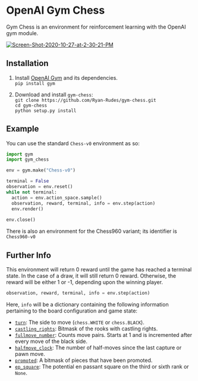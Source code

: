 # OpenAI Gym Chess
Gym Chess is an environment for reinforcement learning with the OpenAI gym module.

<a href="https://imgbb.com/"><img src="https://i.ibb.co/Fw4fhzK/Screen-Shot-2020-10-27-at-2-30-21-PM.png" alt="Screen-Shot-2020-10-27-at-2-30-21-PM" border="0"></a>

## Installation

1. Install [OpenAI Gym](https://github.com/openai/gym) and its dependencies. \
`pip install gym`

2. Download and install `gym-chess`: \
`git clone https://github.com/Ryan-Rudes/gym-chess.git` \
`cd gym-chess` \
`python setup.py install`

## Example
You can use the standard `Chess-v0` environment as so:
```python
import gym
import gym_chess

env = gym.make("Chess-v0")

terminal = False
observation = env.reset()
while not terminal:
  action = env.action_space.sample()
  observation, reward, terminal, info = env.step(action)
  env.render()
  
env.close()
```

There is also an environment for the Chess960 variant; its identifier is `Chess960-v0`

## Further Info
This environment will return 0 reward until the game has reached a terminal state. In the case of a draw, it will still return 0 reward. Otherwise, the reward will be either 1 or -1, depending upon the winning player.
```python
observation, reward, terminal, info = env.step(action)
```
Here, `info` will be a dictionary containing the following information pertaining to the board configuration and game state:
* [`turn`](https://python-chess.readthedocs.io/en/latest/core.html#chess.Board.turn): The side to move (`chess.WHITE` or `chess.BLACK`).
* [`castling_rights`](https://python-chess.readthedocs.io/en/latest/core.html#chess.Board.castling_rights): Bitmask of the rooks with castling rights.
* [`fullmove_number`](https://python-chess.readthedocs.io/en/latest/core.html#chess.Board.fullmove_number): Counts move pairs. Starts at 1 and is incremented after every move of the black side.
* [`halfmove_clock`](https://python-chess.readthedocs.io/en/latest/core.html#chess.Board.halfmove_clock): The number of half-moves since the last capture or pawn move.
* [`promoted`](https://python-chess.readthedocs.io/en/latest/core.html#chess.Board.promoted): A bitmask of pieces that have been promoted.
* [`ep_square`](https://python-chess.readthedocs.io/en/latest/core.html#chess.Board.ep_square): The potential en passant square on the third or sixth rank or `None`.

